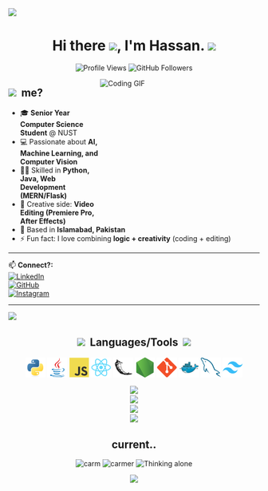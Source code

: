 <img src="https://user-images.githubusercontent.com/73097560/115834477-dbab4500-a447-11eb-908a-139a6edaec5c.gif">

<h1 align="center">
  Hi there <img src="https://media.giphy.com/media/hvRJCLFzcasrR4ia7z/giphy.gif" width="35">, I'm Hassan. 
  <img height="40" src="https://emoji.gg/assets/emoji/7333-parrotdance.gif">
</h1>

<p align="center">
  <img src="https://komarev.com/ghpvc/?username=hassanm57&style=for-the-badge&color=blueviolet" alt="Profile Views" />
  <img src="https://img.shields.io/github/followers/hassanm57?label=Followers&style=for-the-badge&color=green" alt="GitHub Followers" />
</p>

<img align="right" height="280px" width="320px" alt="Coding GIF" src="https://media.giphy.com/media/qgQUggAC3Pfv687qPC/giphy.gif" />

## <img src="https://media.giphy.com/media/ObNTw8Uzwy6KQ/giphy.gif" width="30px">&nbsp; me?

- 🎓 **Senior Year Computer Science Student** @ NUST  
- 💻 Passionate about **AI, Machine Learning, and Computer Vision**  
- 🧑‍💻 Skilled in **Python, Java, Web Development (MERN/Flask)**  
- 🎨 Creative side: **Video Editing (Premiere Pro, After Effects)**  
- 📍 Based in **Islamabad, Pakistan**  
- ⚡ Fun fact: I love combining **logic + creativity** (coding + editing)    

---

📫 **Connect?:**  
[![LinkedIn](https://img.shields.io/badge/LinkedIn-Connect-blue?style=for-the-badge&logo=linkedin)](www.linkedin.com/in/hassan-mansoor1569)  
[![GitHub](https://img.shields.io/badge/GitHub-Follow-black?style=for-the-badge&logo=github)](https://github.com/hassanm57)  
[![Instagram](https://img.shields.io/badge/Instagram-Follow-purple?style=for-the-badge&logo=instagram)](https://www.instagram.com/hassn_mnsr/)  

---

<img src="https://user-images.githubusercontent.com/73097560/115834477-dbab4500-a447-11eb-908a-139a6edaec5c.gif">

<h2 align="center"> <img src="https://media.giphy.com/media/ObNTw8Uzwy6KQ/giphy.gif" width="30px">&nbsp; Languages/Tools &nbsp;<img src="https://media.giphy.com/media/ObNTw8Uzwy6KQ/giphy.gif" width="30px"> </h2> <p align="center"> <img src="https://raw.githubusercontent.com/devicons/devicon/master/icons/python/python-original.svg" alt="python" width="40"/> <img src="https://raw.githubusercontent.com/devicons/devicon/master/icons/java/java-original.svg" alt="java" width="40"/> <img src="https://raw.githubusercontent.com/devicons/devicon/master/icons/javascript/javascript-original.svg" alt="js" width="40"/> <img src="https://raw.githubusercontent.com/devicons/devicon/master/icons/react/react-original.svg" alt="react" width="40"/> <img src="https://raw.githubusercontent.com/devicons/devicon/master/icons/flask/flask-original.svg" alt="flask" width="40"/> <img src="https://raw.githubusercontent.com/devicons/devicon/master/icons/nodejs/nodejs-original.svg" alt="node" width="40"/> <img src="https://raw.githubusercontent.com/devicons/devicon/master/icons/git/git-original.svg" alt="git" width="40"/> <img src="https://raw.githubusercontent.com/devicons/devicon/master/icons/docker/docker-original.svg" alt="docker" width="40"/> <img src="https://raw.githubusercontent.com/devicons/devicon/master/icons/mysql/mysql-original.svg" alt="mysql" width="40"/> <img src="https://raw.githubusercontent.com/devicons/devicon/master/icons/tailwindcss/tailwindcss-original.svg" alt="tailwind" width="40"/> </p>

<div align="center"> <img src="https://github-profile-trophy.vercel.app/?username=hassanm57&theme=algolia&margin-w=15&margin-h=15"/> </div> <div align="center"> <a href="https://github.com/hassanm57"> <img src="https://github-readme-streak-stats.herokuapp.com?user=hassanm57&theme=tokyonight&hide_border=true" /> </a> </div> <div align="center"> <img src="https://github-readme-stats.vercel.app/api?username=hassanm57&show_icons=true&theme=radical&hide_border=true"/> </div> <div align="center"> <img src="https://github-readme-stats.vercel.app/api/top-langs/?username=hassanm57&layout=compact&theme=radical&hide_border=true"/> </div>

<h2 align="center">current..</h2>  

<p align="center">  
  <img height="220px" alt="carm" src="[https://media3.giphy.com/media/v1.Y2lkPTc5MGI3NjExeXlrM2t5OHQwb216cHd2Yjc2dHRkZDNsaWx3Nzl2Y2Q4a3MyMzllbCZlcD12MV9pbnRlcm5hbF9naWZfYnlfaWQmY3Q9Zw/thg69nLS3E0TPuxKDf/giphy.gif](https://media4.giphy.com/media/v1.Y2lkPTc5MGI3NjExYmhvemdzZDFpYmNyYXNybXoydnV4bWozNzVqbnQ0ZmU0Y2tybG41eSZlcD12MV9pbnRlcm5hbF9naWZfYnlfaWQmY3Q9Zw/RVZaqfiar29oyKhR1C/giphy.gif)" />  
  <img height="220px" alt="carmer" src="https://media.giphy.com/media/v1.Y2lkPTc5MGI3NjExODhrNmVxbmFjYzRuZmc4dGRmZjc2enB4MXlpMmo3YTd3cHhwcmxmZCZlcD12MV9naWZzX3NlYXJjaCZjdD1n/tlx81QQVPk2OoPSAfW/giphy.gif" />  
  <img height="220px" alt="Thinking alone" src="https://media.giphy.com/media/v1.Y2lkPWVjZjA1ZTQ3cWx6ajF6dnZ1ZTVsbW9mNjJzbG0xZWRpbzk2eGl2em43bXh3MnB2ZiZlcD12MV9naWZzX3NlYXJjaCZjdD1n/L4gmJAfCg8ZdYzOTQe/giphy.gif" />  
</p>  

<div align="center">  
  <img src="https://capsule-render.vercel.app/api?type=waving&color=gradient&height=80&section=footer"/>  
</div>

